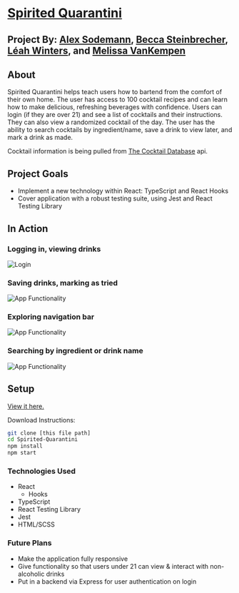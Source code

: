 # [Spirited Quarantini]( https://spiritedquarantini.netlify.app/)

## Project By: [Alex Sodemann](https://github.com/asodemann18), [Becca Steinbrecher](https://github.com/b-stein), [Léah Winters](https://github.com/LeahWinters), and [Melissa VanKempen](https://github.com/Melizzo)

## About 
Spirited Quarantini helps teach users how to bartend from the comfort of their own home. The user has access to 100 cocktail recipes and can learn how to make delicious, refreshing beverages with confidence. Users can login (if they are over 21) and see a list of cocktails and their instructions.  They can also view a randomized cocktail of the day.  The user has the ability to search cocktails by ingredient/name, save a drink to view later, and mark a drink as made.

Cocktail information is being pulled from [The Cocktail Database](https://www.thecocktaildb.com/) api. 

## Project Goals
* Implement a new technology within React: TypeScript and React Hooks
* Cover application with a robust testing suite, using Jest and React Testing Library

## In Action

### Logging in, viewing drinks
![Login](https://media.giphy.com/media/XZrRlEYaqpQHBfrv1M/giphy.gif)

### Saving drinks, marking as tried
![App Functionality](https://media.giphy.com/media/QZ1xm7CpoHIY9361pB/giphy.gif)

### Exploring navigation bar
![App Functionality](https://media.giphy.com/media/ZcWptvsH8FPxisggqQ/giphy.gif)

### Searching by ingredient or drink name
![App Functionality](https://media.giphy.com/media/TgPBFzkLkQ1rkmdHi6/giphy.gif)

## Setup
[View it here.](https://spiritedquarantini.netlify.app/)

Download Instructions: 
```bash 
git clone [this file path]
cd Spirited-Quarantini
npm install 
npm start
```

### Technologies Used
* React
  * Hooks
* TypeScript
* React Testing Library
* Jest
* HTML/SCSS

### Future Plans
* Make the application fully responsive
* Give functionality so that users under 21 can view & interact with non-alcoholic drinks
* Put in a backend via Express for user authentication on login
